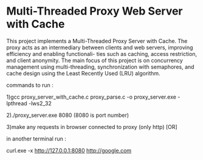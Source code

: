 # Multi-Threaded Proxy Web Server with Cache
This project implements a Multi-Threaded Proxy Server with Cache. The proxy acts as an
intermediary between clients and web servers, improving efficiency and enabling functionali-
ties such as caching, access restriction, and client anonymity. The main focus of this project
is on concurrency management using multi-threading, synchronization with semaphores, and
cache design using the Least Recently Used (LRU) algorithm.

commands to run :

1)gcc proxy_server_with_cache.c proxy_parse.c -o proxy_server.exe -lpthread -lws2_32

2)./proxy_server.exe 8080 (8080 is port number)

3)make any requests in browser connected to proxy (only http) 
 [OR] 

 in another terminal run :

 curl.exe -x http://127.0.0.1:8080 http://google.com


